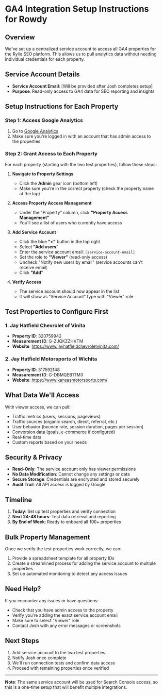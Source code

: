 # GA4 Integration Setup Instructions for Rowdy

## Overview
We've set up a centralized service account to access all GA4 properties for the Rylie SEO platform. This allows us to pull analytics data without needing individual credentials for each property.

## Service Account Details
- **Service Account Email**: [Will be provided after Josh completes setup]
- **Purpose**: Read-only access to GA4 data for SEO reporting and insights

## Setup Instructions for Each Property

### Step 1: Access Google Analytics
1. Go to [Google Analytics](https://analytics.google.com)
2. Make sure you're logged in with an account that has admin access to the properties

### Step 2: Grant Access to Each Property

For each property (starting with the two test properties), follow these steps:

1. **Navigate to Property Settings**
   - Click the **Admin** gear icon (bottom left)
   - Make sure you're in the correct property (check the property name at the top)

2. **Access Property Access Management**
   - Under the "Property" column, click **"Property Access Management"**
   - You'll see a list of users who currently have access

3. **Add Service Account**
   - Click the blue **"+"** button in the top right
   - Select **"Add users"**
   - Enter the service account email: `[service-account-email]`
   - Set the role to **"Viewer"** (read-only access)
   - Uncheck "Notify new users by email" (service accounts can't receive email)
   - Click **"Add"**

4. **Verify Access**
   - The service account should now appear in the list
   - It will show as "Service Account" type with "Viewer" role

## Test Properties to Configure First

### 1. Jay Hatfield Chevrolet of Vinita
- **Property ID**: 320759942
- **Measurement ID**: G-ZJQKZZHVTM
- **Website**: https://www.jayhatfieldchevroletvinita.com/

### 2. Jay Hatfield Motorsports of Wichita
- **Property ID**: 317592148
- **Measurement ID**: G-DBMQEB1TM0
- **Website**: https://www.kansasmotorsports.com/

## What Data We'll Access

With viewer access, we can pull:
- Traffic metrics (users, sessions, pageviews)
- Traffic sources (organic search, direct, referral, etc.)
- User behavior (bounce rate, session duration, pages per session)
- Conversion data (goals, e-commerce if configured)
- Real-time data
- Custom reports based on your needs

## Security & Privacy

- **Read-Only**: The service account only has viewer permissions
- **No Data Modification**: Cannot change any settings or data
- **Secure Storage**: Credentials are encrypted and stored securely
- **Audit Trail**: All API access is logged by Google

## Timeline

1. **Today**: Set up test properties and verify connection
2. **Next 24-48 hours**: Test data retrieval and reporting
3. **By End of Week**: Ready to onboard all 100+ properties

## Bulk Property Management

Once we verify the test properties work correctly, we can:
1. Provide a spreadsheet template for all property IDs
2. Create a streamlined process for adding the service account to multiple properties
3. Set up automated monitoring to detect any access issues

## Need Help?

If you encounter any issues or have questions:
- Check that you have admin access to the property
- Verify you're adding the exact service account email
- Make sure to select "Viewer" role
- Contact Josh with any error messages or screenshots

## Next Steps

1. Add service account to the two test properties
2. Notify Josh once complete
3. We'll run connection tests and confirm data access
4. Proceed with remaining properties once verified

---

**Note**: The same service account will be used for Search Console access, so this is a one-time setup that will benefit multiple integrations.
